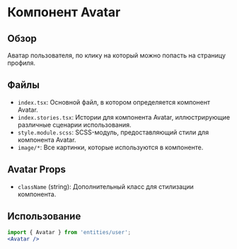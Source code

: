 # Компонент Avatar

## Обзор
Аватар пользователя, по клику на который можно попасть на страницу профиля.

## Файлы
- `index.tsx`: Основной файл, в котором определяется компонент Avatar.
- `index.stories.tsx`: Истории для компонента Avatar, иллюстрирующие различные сценарии использования.
- `style.module.scss`: SCSS-модуль, предоставляющий стили для компонента Avatar.
- `image/*`: Все картинки, которые используются в компоненте.

## Avatar Props
- `className` (string): Дополнительный класс для стилизации компонента.

## Использование
```jsx
import { Avatar } from 'entities/user';
<Avatar />
```